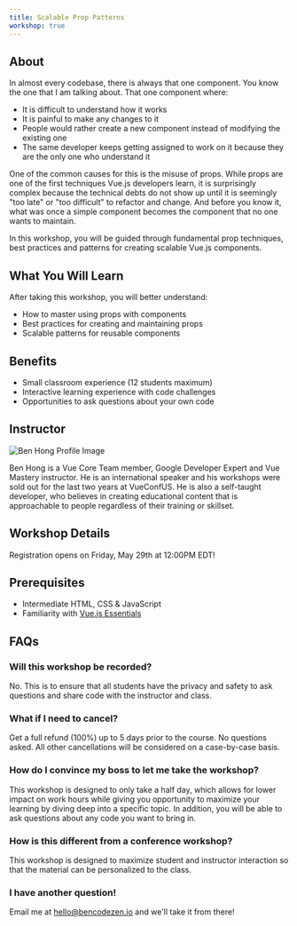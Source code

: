 ```yaml
---
title: Scalable Prop Patterns
workshop: true
---
```


## About

In almost every codebase, there is always that one component. You know the one that I am talking about. That one component where:

- It is difficult to understand how it works
- It is painful to make any changes to it
- People would rather create a new component instead of modifying the existing one
- The same developer keeps getting assigned to work on it because they are the only one who understand it

One of the common causes for this is the misuse of props. While props are one of the first techniques Vue.js developers learn, it is surprisingly complex because the technical debts do not show up until it is seemingly "too late" or "too difficult" to refactor and change. And before you know it, what was once a simple component becomes the component that no one wants to maintain.

In this workshop, you will be guided through fundamental prop techniques, best practices and patterns for creating scalable Vue.js components.

<h2 class="section-title">What You Will Learn</h2>

After taking this workshop, you will better understand:

- How to master using props with components
- Best practices for creating and maintaining props
- Scalable patterns for reusable components

## Benefits

- Small classroom experience (12 students maximum)
- Interactive learning experience with code challenges
- Opportunities to ask questions about your own code

## Instructor

<div class="instructor-wrapper">
  <img src="/images/ben-profile-circle.jpg"
    alt="Ben Hong Profile Image"
    class="profile-image"
  />

Ben Hong is a Vue Core Team member, Google Developer Expert and Vue Mastery instructor. He is an international speaker and his workshops were sold out for the last two years at VueConfUS. He is also a self-taught developer, who believes in creating educational content that is approachable to people regardless of their training or skillset.

</div>

## Workshop Details

<workshop-details option="1" date="Wednesday, June 10th" time="1:30PM - 4:30PM EDT" datetime="2020-06-10T13:30-5:00" class="mb-5"></workshop-details>

<workshop-details option="2" date="Saturday, June 13th" time="1:30PM - 4:30PM EDT" datetime="2020-06-13T13:30-5:00" class="mb-5"></workshop-details>

<p class="highlight">Registration opens on Friday, May 29th at 12:00PM EDT!</p>

## Prerequisites

- Intermediate HTML, CSS & JavaScript
- Familiarity with [Vue.js Essentials](https://vuejs.org/v2/guide/)

## FAQs

### Will this workshop be recorded?

No. This is to ensure that all students have the privacy and safety to ask questions and share code with the instructor and class.

### What if I need to cancel?

Get a full refund (100%) up to 5 days prior to the course. No questions asked. All other cancellations will be considered on a case-by-case basis.

### How do I convince my boss to let me take the workshop?

This workshop is designed to only take a half day, which allows for lower impact on work hours while giving you opportunity to maximize your learning by diving deep into a specific topic. In addition, you will be able to ask questions about any code you want to bring in.

### How is this different from a conference workshop?

This workshop is designed to maximize student and instructor interaction so that the material can be personalized to the class.

### I have another question!

Email me at [hello@bencodezen.io](mailto:hello@bencodezen.io) and we'll take it from there!
